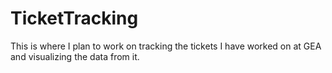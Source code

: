 # TicketTracking
This is where I plan to work on tracking the tickets I have worked on at GEA and visualizing the data from it.
